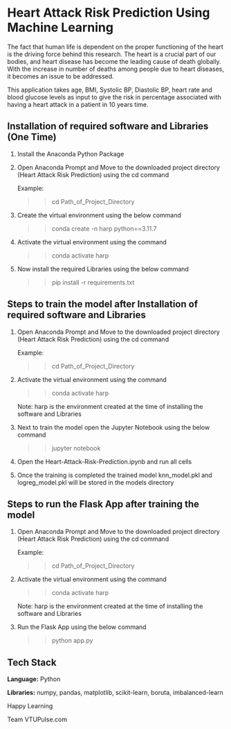 # Heart Attack Risk Prediction Using Machine Learning

The fact that human life is dependent on the proper functioning
of the heart is the driving force behind this research. The heart
is a crucial part of our bodies, and heart disease has become the
leading cause of death globally. With the increase in number of 
deaths among people due to heart diseases, it becomes an issue to
be addressed.

This application takes age, BMI, Systolic BP, Diastolic BP, heart
rate and blood glucose levels as input to give the risk in percentage
associated with having a heart attack in a patient in 10 years time.

## Installation of required software and Libraries (One Time)

1. Install the Anaconda Python Package
2. Open Anaconda Prompt and Move to the downloaded project directory (Heart Attack Risk Prediction) using the cd command

	Example:
	>> cd Path_of_Project_Directory
	
3. Create the virtual environment using the below command
	>>conda create -n harp python==3.11.7
4. Activate the virtual environment using the command
	>>conda activate harp
5. Now install the required Libraries using the below command
	>>pip install -r requirements.txt


## Steps to train the model after Installation of required software and Libraries
1. Open Anaconda Prompt and Move to the downloaded project directory (Heart Attack Risk Prediction) using the cd command

	Example:
	>> cd Path_of_Project_Directory
	
2. Activate the virtual environment using the command
	>>conda activate harp
	
	Note: harp is the environment created at the time of installing the software and Libraries
	
3. Next to train the model open the Jupyter Notebook using the below command
	>>jupyter notebook
4. Open the Heart-Attack-Risk-Prediction.ipynb and run all cells
5. Once the training is completed the trained model knn_model.pkl and logreg_model.pkl will be stored in the models directory


## Steps to run the Flask App after training the model 
1. Open Anaconda Prompt and Move to the downloaded project directory (Heart Attack Risk Prediction) using the cd command

	Example:
	>> cd Path_of_Project_Directory
	
2. Activate the virtual environment using the command
	>>conda activate harp
	
	Note: harp is the environment created at the time of installing the software and Libraries
	
3. Run the Flask App using the below command
	>>python app.py
	
	
## Tech Stack

**Language:** Python

**Libraries:** numpy, pandas, matplotlib, scikit-learn, boruta, imbalanced-learn

Happy Learning

Team VTUPulse.com